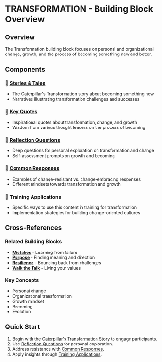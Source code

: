 # TRANSFORMATION - Building Block Overview

## Overview
The Transformation building block focuses on personal and organizational change, growth, and the process of becoming something new and better.

## Components

### 📖 [Stories & Tales](stories-tales.md)
- The Caterpillar's Transformation story about becoming something new
- Narratives illustrating transformation challenges and successes

### 💬 [Key Quotes](key-quotes.md)
- Inspirational quotes about transformation, change, and growth
- Wisdom from various thought leaders on the process of becoming

### 🤔 [Reflection Questions](reflection-questions.md)
- Deep questions for personal exploration on transformation and change
- Self-assessment prompts on growth and becoming

### 💭 [Common Responses](common-responses.md)
- Examples of change-resistant vs. change-embracing responses
- Different mindsets towards transformation and growth

### 🎯 [Training Applications](training-applications.md)
- Specific ways to use this content in training for transformation
- Implementation strategies for building change-oriented cultures

## Cross-References

### Related Building Blocks
- **[Mistakes](../mistakes/README.md)** - Learning from failure
- **[Purpose](../purpose/README.md)** - Finding meaning and direction
- **[Resilience](../resilience/README.md)** - Bouncing back from challenges
- **[Walk the Talk](../walk-the-talk/README.md)** - Living your values

### Key Concepts
- Personal change
- Organizational transformation
- Growth mindset
- Becoming
- Evolution

## Quick Start
1. Begin with the [Caterpillar's Transformation Story](stories-tales.md) to engage participants.
2. Use [Reflection Questions](reflection-questions.md) for personal exploration.
3. Address resistance with [Common Responses](common-responses.md).
4. Apply insights through [Training Applications](training-applications.md).
